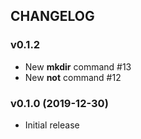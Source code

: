 ## CHANGELOG

### v0.1.2

* New **mkdir** command #13
* New **not** command #12

### v0.1.0 (2019-12-30)

* Initial release
